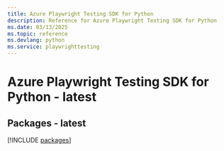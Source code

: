 ```yaml
---
title: Azure Playwright Testing SDK for Python
description: Reference for Azure Playwright Testing SDK for Python
ms.date: 03/13/2025
ms.topic: reference
ms.devlang: python
ms.service: playwrighttesting
---
```

# Azure Playwright Testing SDK for Python - latest
## Packages - latest
[!INCLUDE [packages](playwright-testing-index.md)]